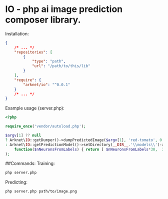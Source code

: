 # IO - php ai image prediction composer library.
Installation:
```json
{
	/* ... */ 
	"repositories": [
        {
            "type": "path",
            "url": "/path/to/this/lib"
        }
    ],
    "require": {
        "arknet/io": "^0.0.1"
    }
    /* ... */ 
}
```
Example usage (server.php):
```php
<?php

require_once('vendor/autoload.php');

$argv[1] ?? null
? Arknet\IO::getDumper()->dumpPredictedImage($argv[1], 'red-tomato', 0.9, true)
: Arknet\IO::getPredictionModel()->setDirectory(__DIR__.'\\models\\')->train(
	function($nNeuronsFromLabels) { return [ $nNeuronsFromLabels*30,  30]; }
);
```
##Commands:
Training:
```bash
php server.php
```
Predicting:
```bash
php server.php path/to/image.png
```
